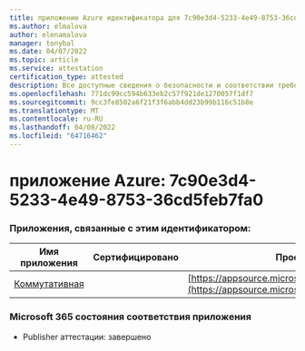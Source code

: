 ```yaml
---
title: приложение Azure идентификатора для 7c90e3d4-5233-4e49-8753-36cd5feb7fa0
ms.author: elmalova
author: elenamalova
manager: tonybal
ms.date: 04/07/2022
ms.topic: article
ms.service: attestation
certification_type: attested
description: Все доступные сведения о безопасности и соответствии требованиям для 7c90e3d4-5233-4e49-8753-36cd5feb7fa0.
ms.openlocfilehash: 771dc99cc594b633eb2c57f921de1270057f1df7
ms.sourcegitcommit: 9cc3fe8502a6f21f3f6abb4dd23b99b116c51b8e
ms.translationtype: MT
ms.contentlocale: ru-RU
ms.lasthandoff: 04/08/2022
ms.locfileid: "64716462"
---
```

# <a name="azure-app-id-7c90e3d4-5233-4e49-8753-36cd5feb7fa0"></a>приложение Azure: 7c90e3d4-5233-4e49-8753-36cd5feb7fa0


### <a name="apps-associated-with-this-id"></a>Приложения, связанные с этим идентификатором:
| **Имя приложения** | **Сертифицировано** | **Просмотр в AppSource** |
|--------------|---------------|-----------------------|
| [Коммутативная](../forward/WA200003325.md) |  | [https://appsource.microsoft.com/product/office/WA200003325](https://appsource.microsoft.com/product/office/WA200003325) |

### <a name="microsoft-365-app-compliance-status"></a>Microsoft 365 состояния соответствия приложения
- Publisher аттестации: завершено
